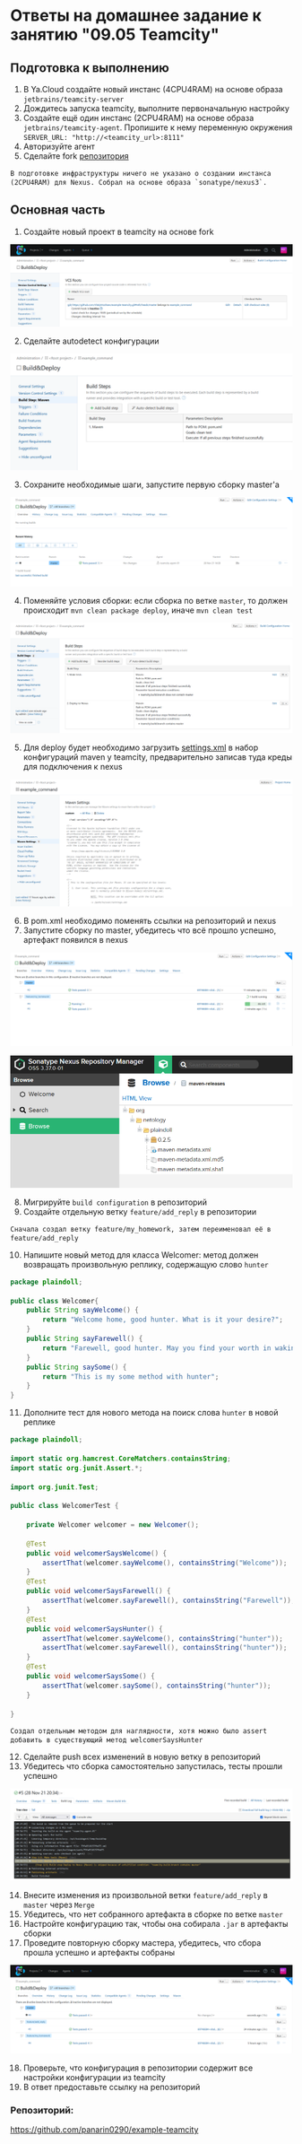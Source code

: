 # Ответы на домашнее задание к занятию "09.05 Teamcity"

## Подготовка к выполнению

1. В Ya.Cloud создайте новый инстанс (4CPU4RAM) на основе образа `jetbrains/teamcity-server`
2. Дождитесь запуска teamcity, выполните первоначальную настройку
3. Создайте ещё один инстанс (2CPU4RAM) на основе образа `jetbrains/teamcity-agent`. Пропишите к нему переменную окружения `SERVER_URL: "http://<teamcity_url>:8111"`
4. Авторизуйте агент
5. Сделайте fork [репозитория](https://github.com/aragastmatb/example-teamcity)

```text
В подготовке инфраструктуры ничего не указано о создании инстанса (2CPU4RAM) для Nexus. Собрал на основе образа `sonatype/nexus3`.
```

## Основная часть

1. Создайте новый проект в teamcity на основе fork

![](./Screens/1.%20new_build.png)

2. Сделайте autodetect конфигурации

![](./Screens/2.%20autodetect.png)

3. Сохраните необходимые шаги, запустите первую сборку master'a

![](./Screens/3.%20first_build.png)

4. Поменяйте условия сборки: если сборка по ветке `master`, то должен происходит `mvn clean package deploy`, иначе `mvn clean test`

![](./Screens/4.%20Test%20or%20deploy.png)

5. Для deploy будет необходимо загрузить [settings.xml](./teamcity/settings.xml) в набор конфигураций maven у teamcity, предварительно записав туда креды для подключения к nexus

![](./Screens/5.%20Settings.png)

6. В pom.xml необходимо поменять ссылки на репозиторий и nexus
7. Запустите сборку по master, убедитесь что всё прошло успешно, артефакт появился в nexus

![](./Screens/7.png)

![](./Screens/7_1.%20Artifact%20in%20Nexus.png)

8. Мигрируйте `build configuration` в репозиторий
9. Создайте отдельную ветку `feature/add_reply` в репозитории

```text
Сначала создал ветку feature/my_homework, затем переименовал её в feature/add_reply
```

10. Напишите новый метод для класса Welcomer: метод должен возвращать произвольную реплику, содержащую слово `hunter`

```java
package plaindoll;

public class Welcomer{
	public String sayWelcome() {
		return "Welcome home, good hunter. What is it your desire?";
	}
	public String sayFarewell() {
		return "Farewell, good hunter. May you find your worth in waking world.";
	}
	public String saySome() {
		return "This is my some method with hunter";
	}
}
```

11. Дополните тест для нового метода на поиск слова `hunter` в новой реплике

```java
package plaindoll;

import static org.hamcrest.CoreMatchers.containsString;
import static org.junit.Assert.*;

import org.junit.Test;

public class WelcomerTest {
	
	private Welcomer welcomer = new Welcomer();

	@Test
	public void welcomerSaysWelcome() {
		assertThat(welcomer.sayWelcome(), containsString("Welcome"));
	}
	@Test
	public void welcomerSaysFarewell() {
		assertThat(welcomer.sayFarewell(), containsString("Farewell"));
	}
	@Test
	public void welcomerSaysHunter() {
		assertThat(welcomer.sayWelcome(), containsString("hunter"));
		assertThat(welcomer.sayFarewell(), containsString("hunter"));
	}
	@Test
	public void welcomerSaysSome() {
		assertThat(welcomer.saySome(), containsString("hunter"));
	}

}
```

```text
Создал отдельным методом для наглядности, хотя можно было assert добавить в существующий метод welcomerSaysHunter
```

12. Сделайте push всех изменений в новую ветку в репозиторий
13. Убедитесь что сборка самостоятельно запустилась, тесты прошли успешно

![](./Screens/13.%20Build%20on%20branch%20no%20master.png)

14. Внесите изменения из произвольной ветки `feature/add_reply` в `master` через `Merge`
15. Убедитесь, что нет собранного артефакта в сборке по ветке `master`
16. Настройте конфигурацию так, чтобы она собирала `.jar` в артефакты сборки
17. Проведите повторную сборку мастера, убедитесь, что сбора прошла успешно и артефакты собраны

![](./Screens/17.%20Build%20and%20artifacts%20on%20master.png)

18. Проверьте, что конфигурация в репозитории содержит все настройки конфигурации из teamcity
19. В ответ предоставьте ссылку на репозиторий

### Репозиторий:

https://github.com/panarin0290/example-teamcity
